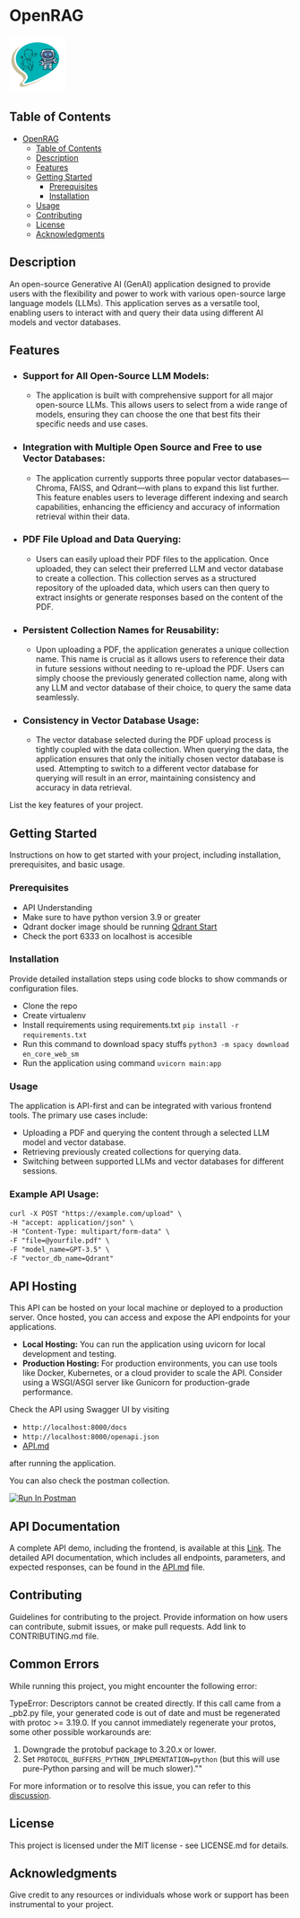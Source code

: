 # OpenRAG

<img src="https://raw.githubusercontent.com/mindfiredigital/OpenRAG/main/OpenRAGLogo.png" alt="OpenRAG Logo" width="100" height="auto">

## Table of Contents

- [OpenRAG](#OpenRAG)
  - [Table of Contents](#table-of-contents)
  - [Description](#description)
  - [Features](#features)
  - [Getting Started](#getting-started)
    - [Prerequisites](#prerequisites)
    - [Installation](#installation)
  - [Usage](#usage)
  - [Contributing](#contributing)
  - [License](#license)
  - [Acknowledgments](#acknowledgments)

## Description

An open-source Generative AI (GenAI) application designed to provide
users with the flexibility and power to work with various open-source
large language models (LLMs). This application serves as a versatile tool,
enabling users to interact with and query their data using different AI models and vector databases.

## Features

- ### Support for All Open-Source LLM Models:
  - The application is built with comprehensive support for all major open-source LLMs. This allows users to select from a wide range of models, ensuring they can choose the one that best fits their specific needs and use cases.
- ### Integration with Multiple Open Source and Free to use Vector Databases:
  - The application currently supports three popular vector databases—Chroma, FAISS, and Qdrant—with plans to expand this list further. This feature enables users to leverage different indexing and search capabilities, enhancing the efficiency and accuracy of information retrieval within their data.
- ### PDF File Upload and Data Querying:
  - Users can easily upload their PDF files to the application. Once uploaded, they can select their preferred LLM and vector database to create a collection. This collection serves as a structured repository of the uploaded data, which users can then query to extract insights or generate responses based on the content of the PDF.
- ### Persistent Collection Names for Reusability:
  - Upon uploading a PDF, the application generates a unique collection name. This name is crucial as it allows users to reference their data in future sessions without needing to re-upload the PDF. Users can simply choose the previously generated collection name, along with any LLM and vector database of their choice, to query the same data seamlessly.
- ### Consistency in Vector Database Usage:
  - The vector database selected during the PDF upload process is tightly coupled with the data collection. When querying the data, the application ensures that only the initially chosen vector database is used. Attempting to switch to a different vector database for querying will result in an error, maintaining consistency and accuracy in data retrieval.

List the key features of your project.

## Getting Started

Instructions on how to get started with your project, including installation, prerequisites, and basic usage.

### Prerequisites

- API Understanding
- Make sure to have python version 3.9 or greater
- Qdrant docker image should be running [Qdrant Start](https://qdrant.tech/documentation/quickstart/)
- Check the port 6333 on localhost is accesible


### Installation

Provide detailed installation steps using code blocks to show commands or configuration files.
  - Clone the repo
  - Create virtualenv
  - Install requirements using requirements.txt ``pip install -r requirements.txt``
  - Run this command to download spacy stuffs ``python3 -m spacy download en_core_web_sm``
  - Run the application using command ``uvicorn main:app``

### Usage

The application is API-first and can be integrated with various frontend tools. The primary use cases include:
  - Uploading a PDF and querying the content through a selected LLM model and vector database.
  - Retrieving previously created collections for querying data.
  - Switching between supported LLMs and vector databases for different sessions.

  ### Example API Usage:

  ```
  curl -X POST "https://example.com/upload" \
  -H "accept: application/json" \
  -H "Content-Type: multipart/form-data" \
  -F "file=@yourfile.pdf" \
  -F "model_name=GPT-3.5" \
  -F "vector_db_name=Qdrant"

  ```

## API Hosting

This API can be hosted on your local machine or deployed to a production server. Once hosted, you can access and expose the API endpoints for your applications.

  - **Local Hosting:** You can run the application using uvicorn for local development and testing.
  - **Production Hosting:** For production environments, you can use tools like Docker, Kubernetes, or a cloud provider to scale the API. Consider using a WSGI/ASGI server like Gunicorn for production-grade performance.

  Check the API using Swagger UI by visiting

  - ``http://localhost:8000/docs``
  - ``http://localhost:8000/openapi.json``
  - [API.md](API.md)

  after running the application.

  You can also check the postman collection.

  [<img src="https://run.pstmn.io/button.svg" alt="Run In Postman" style="width: 128px; height: 32px;">](https://app.getpostman.com/run-collection/23597091-84066624-db6c-43ab-95a4-fc6a87dba9ac?action=collection%2Ffork&source=rip_markdown&collection-url=entityId%3D23597091-84066624-db6c-43ab-95a4-fc6a87dba9ac%26entityType%3Dcollection%26workspaceId%3Db40e4180-e113-41dd-b4a7-fdc58cbdd851)

## API Documentation

A complete API demo, including the frontend, is available at this [Link](https://codesandbox.io/p/github/abdulla-mindfire/open-rag-fe/main). The detailed API documentation, which includes all endpoints, parameters, and expected responses, can be found in the [API.md](API.md) file.

## Contributing

Guidelines for contributing to the project. Provide information on how users can contribute, submit issues, or make pull requests.
Add link to CONTRIBUTING.md file.

## Common Errors

While running this project, you might encounter the following error:


TypeError: Descriptors cannot be created directly.
If this call came from a _pb2.py file, your generated code is out of date and must be regenerated with protoc >= 3.19.0.
If you cannot immediately regenerate your protos, some other possible workarounds are:

1. Downgrade the protobuf package to 3.20.x or lower.
2. Set ``PROTOCOL_BUFFERS_PYTHON_IMPLEMENTATION=python`` (but this will use pure-Python parsing and will be much slower).""

For more information or to resolve this issue, you can refer to this [discussion](https://github.com/chroma-core/chroma/issues/2571#issuecomment-2250328476).



## License

This project is licensed under the MIT license - see LICENSE.md for details.

## Acknowledgments

Give credit to any resources or individuals whose work or support has been instrumental to your project.
